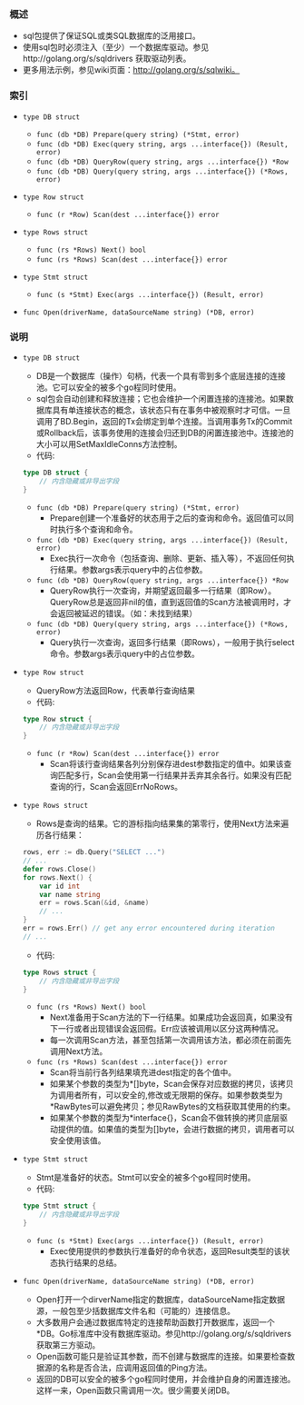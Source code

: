 ### 概述

+ sql包提供了保证SQL或类SQL数据库的泛用接口。
+ 使用sql包时必须注入（至少）一个数据库驱动。参见http://golang.org/s/sqldrivers 获取驱动列表。
+ 更多用法示例，参见wiki页面：http://golang.org/s/sqlwiki。

### 索引

* `type DB struct`
    * `func (db *DB) Prepare(query string) (*Stmt, error)`
    * `func (db *DB) Exec(query string, args ...interface{}) (Result, error)`
    * `func (db *DB) QueryRow(query string, args ...interface{}) *Row`
    * `func (db *DB) Query(query string, args ...interface{}) (*Rows, error)`

* `type Row struct`
    * `func (r *Row) Scan(dest ...interface{}) error`
* `type Rows struct`
    * `func (rs *Rows) Next() bool`
    * `func (rs *Rows) Scan(dest ...interface{}) error`

* `type Stmt struct`
    * `func (s *Stmt) Exec(args ...interface{}) (Result, error)`

* `func Open(driverName, dataSourceName string) (*DB, error)`

### 说明

* `type DB struct`
    * DB是一个数据库（操作）句柄，代表一个具有零到多个底层连接的连接池。它可以安全的被多个go程同时使用。
    * sql包会自动创建和释放连接；它也会维护一个闲置连接的连接池。如果数据库具有单连接状态的概念，该状态只有在事务中被观察时才可信。一旦调用了BD.Begin，返回的Tx会绑定到单个连接。当调用事务Tx的Commit或Rollback后，该事务使用的连接会归还到DB的闲置连接池中。连接池的大小可以用SetMaxIdleConns方法控制。
    * 代码:
    ```go
    type DB struct {
        // 内含隐藏或非导出字段
    }
    ```
    * `func (db *DB) Prepare(query string) (*Stmt, error)`
        * Prepare创建一个准备好的状态用于之后的查询和命令。返回值可以同时执行多个查询和命令。
    * `func (db *DB) Exec(query string, args ...interface{}) (Result, error)`
        * Exec执行一次命令（包括查询、删除、更新、插入等），不返回任何执行结果。参数args表示query中的占位参数。
    * `func (db *DB) QueryRow(query string, args ...interface{}) *Row`
        * QueryRow执行一次查询，并期望返回最多一行结果（即Row）。QueryRow总是返回非nil的值，直到返回值的Scan方法被调用时，才会返回被延迟的错误。（如：未找到结果）
    * `func (db *DB) Query(query string, args ...interface{}) (*Rows, error)`
        * Query执行一次查询，返回多行结果（即Rows），一般用于执行select命令。参数args表示query中的占位参数。

* `type Row struct`
    * QueryRow方法返回Row，代表单行查询结果
    * 代码:
    ```go
    type Row struct {
        // 内含隐藏或非导出字段
    }
    ```
    * `func (r *Row) Scan(dest ...interface{}) error`
        * Scan将该行查询结果各列分别保存进dest参数指定的值中。如果该查询匹配多行，Scan会使用第一行结果并丢弃其余各行。如果没有匹配查询的行，Scan会返回ErrNoRows。
* `type Rows struct`
    * Rows是查询的结果。它的游标指向结果集的第零行，使用Next方法来遍历各行结果：
    ```go
    rows, err := db.Query("SELECT ...")
    // ...
    defer rows.Close()
    for rows.Next() {
        var id int
        var name string
        err = rows.Scan(&id, &name)
        // ...
    }
    err = rows.Err() // get any error encountered during iteration
    // ...
    ```
    * 代码:
    ```go
    type Rows struct {
        // 内含隐藏或非导出字段
    }
    ```
    * `func (rs *Rows) Next() bool`
        * Next准备用于Scan方法的下一行结果。如果成功会返回真，如果没有下一行或者出现错误会返回假。Err应该被调用以区分这两种情况。
        * 每一次调用Scan方法，甚至包括第一次调用该方法，都必须在前面先调用Next方法。
    * `func (rs *Rows) Scan(dest ...interface{}) error`
        * Scan将当前行各列结果填充进dest指定的各个值中。
        * 如果某个参数的类型为*[]byte，Scan会保存对应数据的拷贝，该拷贝为调用者所有，可以安全的,修改或无限期的保存。如果参数类型为*RawBytes可以避免拷贝；参见RawBytes的文档获取其使用的约束。
        * 如果某个参数的类型为*interface{}，Scan会不做转换的拷贝底层驱动提供的值。如果值的类型为[]byte，会进行数据的拷贝，调用者可以安全使用该值。

* `type Stmt struct`
    * Stmt是准备好的状态。Stmt可以安全的被多个go程同时使用。
    * 代码:
    ```go
    type Stmt struct {
        // 内含隐藏或非导出字段
    }
    ```
    * `func (s *Stmt) Exec(args ...interface{}) (Result, error)`
        * Exec使用提供的参数执行准备好的命令状态，返回Result类型的该状态执行结果的总结。

* `func Open(driverName, dataSourceName string) (*DB, error)`
    * Open打开一个dirverName指定的数据库，dataSourceName指定数据源，一般包至少括数据库文件名和（可能的）连接信息。
    * 大多数用户会通过数据库特定的连接帮助函数打开数据库，返回一个*DB。Go标准库中没有数据库驱动。参见http://golang.org/s/sqldrivers获取第三方驱动。
    * Open函数可能只是验证其参数，而不创建与数据库的连接。如果要检查数据源的名称是否合法，应调用返回值的Ping方法。
    * 返回的DB可以安全的被多个go程同时使用，并会维护自身的闲置连接池。这样一来，Open函数只需调用一次。很少需要关闭DB。